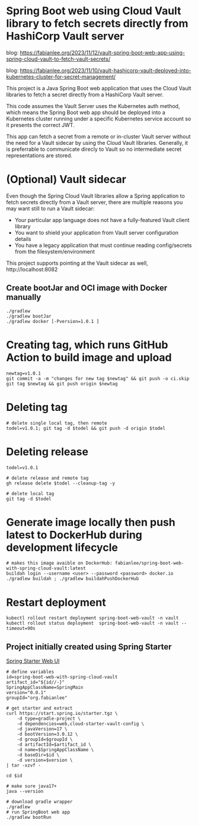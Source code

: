 # Spring Boot web using Cloud Vault library to fetch secrets directly from HashiCorp Vault server

blog: https://fabianlee.org/2023/11/12/vault-spring-boot-web-app-using-spring-cloud-vault-to-fetch-vault-secrets/

blog: https://fabianlee.org/2023/11/10/vault-hashicorp-vault-deployed-into-kubernetes-cluster-for-secret-management/

This project is a Java Spring Boot web application that uses the Cloud Vault libraries
to fetch a secret directly from a HashiCorp Vault server.  

This code assumes the Vault Server uses the Kubernetes auth method, which means the 
Spring Boot web app should be deployed into a Kubernetes cluster running under a specific Kubernetes service account so it presents the correct JWT.

This app can fetch a secret from a remote or in-cluster Vault server without the need for a
 Vault sidecar by using the Cloud Vault libraries.  Generally, it is preferrable to communicate
 direcly to Vault so no intermediate secret representations are stored.


# (Optional) Vault sidecar

Even though the Spring Cloud Vault libraries allow a Spring application to fetch secrets directly from a Vault server, 
there are multiple reasons you may want still to run a Vault sidecar:

  * Your particular app language does not have a fully-featured Vault client library
  * You want to shield your application from Vault server configuration details
  * You have a legacy application that must continue reading config/secrets from the filesystem/environment

This project supports pointing at the Vault sidecar as well, http://localhost:8082



## Create bootJar and OCI image with Docker manually

```
./gradlew
./gradlew bootJar
./gradlew docker [-Pversion=1.0.1 ]

```

# Creating tag, which runs GitHub Action to build image and upload

```
newtag=v1.0.1
git commit -a -m "changes for new tag $newtag" && git push -o ci.skip
git tag $newtag && git push origin $newtag
```

# Deleting tag

```
# delete single local tag, then remote
todel=v1.0.1; git tag -d $todel && git push -d origin $todel
```

# Deleting release

```
todel=v1.0.1

# delete release and remote tag
gh release delete $todel --cleanup-tag -y

# delete local tag
git tag -d $todel
```

# Generate image locally then push latest to DockerHub during development lifecycle

```
# makes this image avaible on DockerHub: fabianlee/spring-boot-web-with-spring-cloud-vault:latest
buildah login --username <user> --password <password> docker.io
./gradlew buildah ; ./gradlew buildahPushDockerHub
```

# Restart deployment

```
kubectl rollout restart deployment spring-boot-web-vault -n vault
kubectl rollout status deployment  spring-boot-web-vault -n vault --timeout=90s
```


## Project initially created using Spring Starter

[Spring Starter Web UI](https://start.spring.io)

```
# define variables
id=spring-boot-web-with-spring-cloud-vault
artifact_id="${id//-}"
SpringAppClassName=SpringMain
version="0.0.1"
groupId="org.fabianlee"

# get starter and extract
curl https://start.spring.io/starter.tgz \
    -d type=gradle-project \
    -d dependencies=web,cloud-starter-vault-config \
    -d javaVersion=17 \
    -d bootVersion=3.0.12 \
    -d groupId=$groupId \
    -d artifactId=$artifact_id \
    -d name=$SpringAppClassName \
    -d baseDir=$id \
    -d version=$version \
| tar -xzvf -

cd $id

# make sure java17+
java --version

# download gradle wrapper
./gradlew
# run SpringBoot web app
./gradlew bootRun

```
